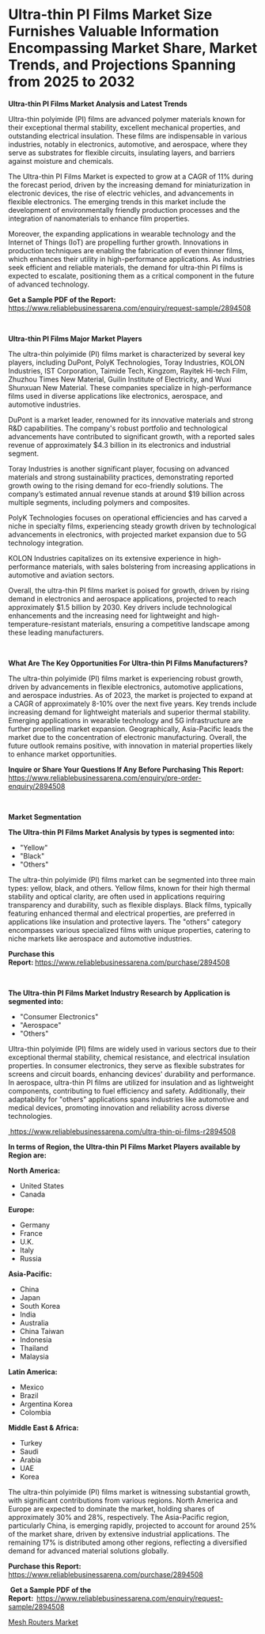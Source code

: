 <p><h1>Ultra-thin PI Films Market Size Furnishes Valuable Information Encompassing Market Share, Market Trends, and Projections Spanning from 2025 to 2032</h1></p><p><strong>Ultra-thin PI Films Market Analysis and Latest Trends</strong></p>
<p><p>Ultra-thin polyimide (PI) films are advanced polymer materials known for their exceptional thermal stability, excellent mechanical properties, and outstanding electrical insulation. These films are indispensable in various industries, notably in electronics, automotive, and aerospace, where they serve as substrates for flexible circuits, insulating layers, and barriers against moisture and chemicals.</p><p>The Ultra-thin PI Films Market is expected to grow at a CAGR of 11% during the forecast period, driven by the increasing demand for miniaturization in electronic devices, the rise of electric vehicles, and advancements in flexible electronics. The emerging trends in this market include the development of environmentally friendly production processes and the integration of nanomaterials to enhance film properties. </p><p>Moreover, the expanding applications in wearable technology and the Internet of Things (IoT) are propelling further growth. Innovations in production techniques are enabling the fabrication of even thinner films, which enhances their utility in high-performance applications. As industries seek efficient and reliable materials, the demand for ultra-thin PI films is expected to escalate, positioning them as a critical component in the future of advanced technology.</p></p>
<p><strong>Get a Sample PDF of the Report:&nbsp;</strong> <a href="https://www.reliablebusinessarena.com/enquiry/request-sample/2894508?utm_campaign=2746&utm_medium=2&utm_source=Github&utm_content=ia&utm_term=15032025&utm_id=ultra-thin-pi-films">https://www.reliablebusinessarena.com/enquiry/request-sample/2894508</a></p>
<p>&nbsp;</p>
<p><strong>Ultra-thin PI Films Major Market Players</strong></p>
<p><p>The ultra-thin polyimide (PI) films market is characterized by several key players, including DuPont, PolyK Technologies, Toray Industries, KOLON Industries, IST Corporation, Taimide Tech, Kingzom, Rayitek Hi-tech Film, Zhuzhou Times New Material, Guilin Institute of Electricity, and Wuxi Shunxuan New Material. These companies specialize in high-performance films used in diverse applications like electronics, aerospace, and automotive industries.</p><p>DuPont is a market leader, renowned for its innovative materials and strong R&D capabilities. The company's robust portfolio and technological advancements have contributed to significant growth, with a reported sales revenue of approximately $4.3 billion in its electronics and industrial segment. </p><p>Toray Industries is another significant player, focusing on advanced materials and strong sustainability practices, demonstrating reported growth owing to the rising demand for eco-friendly solutions. The company’s estimated annual revenue stands at around $19 billion across multiple segments, including polymers and composites.</p><p>PolyK Technologies focuses on operational efficiencies and has carved a niche in specialty films, experiencing steady growth driven by technological advancements in electronics, with projected market expansion due to 5G technology integration.</p><p>KOLON Industries capitalizes on its extensive experience in high-performance materials, with sales bolstering from increasing applications in automotive and aviation sectors. </p><p>Overall, the ultra-thin PI films market is poised for growth, driven by rising demand in electronics and aerospace applications, projected to reach approximately $1.5 billion by 2030. Key drivers include technological enhancements and the increasing need for lightweight and high-temperature-resistant materials, ensuring a competitive landscape among these leading manufacturers.</p></p>
<p>&nbsp;</p>
<p><strong>What Are The Key Opportunities For Ultra-thin PI Films Manufacturers?</strong></p>
<p><p>The ultra-thin polyimide (PI) films market is experiencing robust growth, driven by advancements in flexible electronics, automotive applications, and aerospace industries. As of 2023, the market is projected to expand at a CAGR of approximately 8-10% over the next five years. Key trends include increasing demand for lightweight materials and superior thermal stability. Emerging applications in wearable technology and 5G infrastructure are further propelling market expansion. Geographically, Asia-Pacific leads the market due to the concentration of electronic manufacturing. Overall, the future outlook remains positive, with innovation in material properties likely to enhance market opportunities.</p></p>
<p><strong>Inquire or Share Your Questions If Any Before Purchasing This Report:</strong> <a href="https://www.reliablebusinessarena.com/enquiry/pre-order-enquiry/2894508?utm_campaign=2746&utm_medium=2&utm_source=Github&utm_content=ia&utm_term=15032025&utm_id=ultra-thin-pi-films">https://www.reliablebusinessarena.com/enquiry/pre-order-enquiry/2894508</a></p>
<p>&nbsp;</p>
<p><strong>Market Segmentation</strong></p>
<p><strong>The Ultra-thin PI Films Market Analysis by types is segmented into:</strong></p>
<p><ul><li>"Yellow"</li><li>"Black"</li><li>"Others"</li></ul></p>
<p><p>The ultra-thin polyimide (PI) films market can be segmented into three main types: yellow, black, and others. Yellow films, known for their high thermal stability and optical clarity, are often used in applications requiring transparency and durability, such as flexible displays. Black films, typically featuring enhanced thermal and electrical properties, are preferred in applications like insulation and protective layers. The "others" category encompasses various specialized films with unique properties, catering to niche markets like aerospace and automotive industries.</p></p>
<p><strong>Purchase this Report:&nbsp;</strong><a href="https://www.reliablebusinessarena.com/purchase/2894508?utm_campaign=2746&utm_medium=2&utm_source=Github&utm_content=ia&utm_term=15032025&utm_id=ultra-thin-pi-films">https://www.reliablebusinessarena.com/purchase/2894508</a></p>
<p>&nbsp;</p>
<p><strong>The Ultra-thin PI Films Market Industry Research by Application is segmented into:</strong></p>
<p><ul><li>"Consumer Electronics"</li><li>"Aerospace"</li><li>"Others"</li></ul></p>
<p><p>Ultra-thin polyimide (PI) films are widely used in various sectors due to their exceptional thermal stability, chemical resistance, and electrical insulation properties. In consumer electronics, they serve as flexible substrates for screens and circuit boards, enhancing devices' durability and performance. In aerospace, ultra-thin PI films are utilized for insulation and as lightweight components, contributing to fuel efficiency and safety. Additionally, their adaptability for "others" applications spans industries like automotive and medical devices, promoting innovation and reliability across diverse technologies.</p></p>
<p><a href="https://www.reliablebusinessarena.com/ultra-thin-pi-films-r2894508?utm_campaign=2746&utm_medium=2&utm_source=Github&utm_content=ia&utm_term=15032025&utm_id=ultra-thin-pi-films">&nbsp;https://www.reliablebusinessarena.com/ultra-thin-pi-films-r2894508</a></p>
<p><strong>In terms of Region, the Ultra-thin PI Films Market Players available by Region are:</strong></p>
<p>
    <p> <strong> North America: </strong>
        <ul>
            <li>United States</li>
            <li>Canada</li>
        </ul>
        </p> 
    <p> <strong> Europe: </strong>
        <ul>
            <li>Germany</li>
            <li>France</li>
            <li>U.K.</li>
            <li>Italy</li>
            <li>Russia</li>
        </ul>
        </p> 
    <p> <strong> Asia-Pacific: </strong>
        <ul>
            <li>China</li>
            <li>Japan</li>
            <li>South Korea</li>
            <li>India</li>
            <li>Australia</li>
            <li>China Taiwan</li>
            <li>Indonesia</li>
            <li>Thailand</li>
            <li>Malaysia</li>
        </ul>
        </p> 
    <p> <strong> Latin America: </strong>
        <ul>
            <li>Mexico</li>
            <li>Brazil</li>
            <li>Argentina Korea</li>
            <li>Colombia</li>
        </ul>
        </p> 
    <p> <strong> Middle East & Africa: </strong>
        <ul>
            <li>Turkey</li>
            <li>Saudi</li>
            <li>Arabia</li>
            <li>UAE</li>
            <li>Korea</li>
        </ul>
    </p>
    </p>
<p><p>The ultra-thin polyimide (PI) films market is witnessing substantial growth, with significant contributions from various regions. North America and Europe are expected to dominate the market, holding shares of approximately 30% and 28%, respectively. The Asia-Pacific region, particularly China, is emerging rapidly, projected to account for around 25% of the market share, driven by extensive industrial applications. The remaining 17% is distributed among other regions, reflecting a diversified demand for advanced material solutions globally.</p></p>
<p><strong>Purchase this Report: </strong><a href="https://www.reliablebusinessarena.com/purchase/2894508?utm_campaign=2746&utm_medium=2&utm_source=Github&utm_content=ia&utm_term=15032025&utm_id=ultra-thin-pi-films">https://www.reliablebusinessarena.com/purchase/2894508</a></p>
<p>&nbsp;<strong>Get a Sample PDF of the Report:&nbsp;&nbsp;</strong><a href="https://www.reliablebusinessarena.com/enquiry/request-sample/2894508?utm_campaign=2746&utm_medium=2&utm_source=Github&utm_content=ia&utm_term=15032025&utm_id=ultra-thin-pi-films">https://www.reliablebusinessarena.com/enquiry/request-sample/2894508</a></p>
<p><strong></strong></p>
<p><p><a href="https://github.com/organophelia8282/Market-Research-Report-List-1/blob/main/mesh-routers-market.md?utm_campaign=2746&utm_medium=2&utm_source=Github&utm_content=ia&utm_term=15032025&utm_id=ultra-thin-pi-films">Mesh Routers Market</a></p></p>